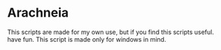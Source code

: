 # Arachneia
This scripts are made for my own use, but if you find this scripts useful. have fun.
This script is made only for windows in mind.
